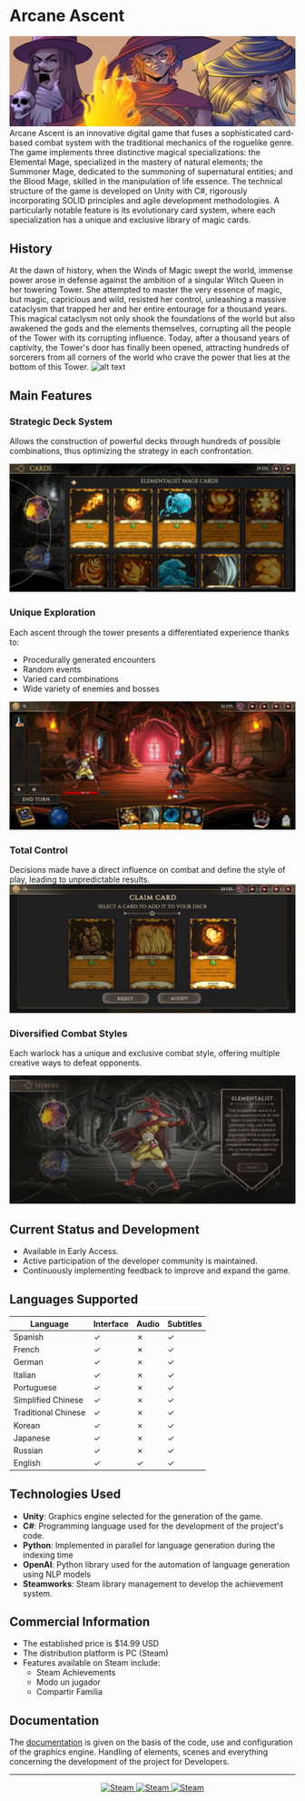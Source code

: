 # Arcane Ascent

![alt text](./Doc/Images/Portada.png)
Arcane Ascent is an innovative digital game that fuses a sophisticated card-based combat system with the traditional mechanics of the roguelike genre. The game implements three distinctive magical specializations: the Elemental Mage, specialized in the mastery of natural elements; the Summoner Mage, dedicated to the summoning of supernatural entities; and the Blood Mage, skilled in the manipulation of life essence. The technical structure of the game is developed on Unity with C#, rigorously incorporating SOLID principles and agile development methodologies. A particularly notable feature is its evolutionary card system, where each specialization has a unique and exclusive library of magic cards.

## History

At the dawn of history, when the Winds of Magic swept the world, immense power arose in defense against the ambition of a singular Witch Queen in her towering Tower. She attempted to master the very essence of magic, but magic, capricious and wild, resisted her control, unleashing a massive cataclysm that trapped her and her entire entourage for a thousand years. This magical cataclysm not only shook the foundations of the world but also awakened the gods and the elements themselves, corrupting all the people of the Tower with its corrupting influence. Today, after a thousand years of captivity, the Tower's door has finally been opened, attracting hundreds of sorcerers from all corners of the world who crave the power that lies at the bottom of this Tower.
![alt text](./Doc/Images/Trailer.gif)

## Main Features

### Strategic Deck System

Allows the construction of powerful decks through hundreds of possible combinations, thus optimizing the strategy in each confrontation.

![alt text](./Doc/Images/collection.jpg)

### Unique Exploration

Each ascent through the tower presents a differentiated experience thanks to:

* Procedurally generated encounters
* Random events
* Varied card combinations
* Wide variety of enemies and bosses

![alt text](./Doc/Images/combat.jpg)

### Total Control

Decisions made have a direct influence on combat and define the style of play, leading to unpredictable results.
![alt text](./Doc/Images/claimCard.jpg)

### Diversified Combat Styles

 Each warlock has a unique and exclusive combat style, offering multiple creative ways to defeat opponents.

![alt text](./Doc/Images/heroSelection.jpg)

## Current Status and Development

* Available in Early Access.
* Active participation of the developer community is maintained.
* Continuously implementing feedback to improve and expand the game.

## Languages Supported

| Language | Interface | Audio | Subtitles |
|---------------|----------|-------|------------|
| Spanish | ✓ | ✗ | ✓ |
| French | ✓ | ✗ | ✓ |
| German | ✓ | ✗ | ✓ |
| Italian | ✓ | ✗ | ✓ | 
| Portuguese | ✓ | ✗ | ✓ |
| Simplified Chinese| ✓ | ✗ | ✓ |
| Traditional Chinese| ✓ | ✗ | ✓ |
| Korean | ✓ | ✗ | ✓ |
| Japanese | ✓ | ✗ | ✓ |
| Russian | ✓ | ✗ | ✓ |
| English | ✓ | ✓ | ✓ |

## Technologies Used

* **Unity**: Graphics engine selected for the generation of the game.
* **C#**: Programming language used for the development of the project's code.
* **Python**: Implemented in parallel for language generation during the indexing time
* **OpenAI**: Python library used for the automation of language generation using NLP models
* **Steamworks**: Steam library management to develop the achievement system.

## Commercial Information

* The established price is $14.99 USD
* The distribution platform is PC (Steam)
* Features available on Steam include:
  * Steam Achievements
  * Modo un jugador
  * Compartir Familia

## Documentation

The [documentation](./Doc/Wiki.md) is given on the basis of the code, use and configuration of the graphics engine. Handling of elements, scenes and everything concerning the development of the project for Developers.

------
<div align=center>
<a href="https://store.steampowered.com/app/3205630/Arcane_Ascent/" target="_blank">
<img alt="Steam" src="https://img.shields.io/static/v1?style=for-the-badge&message=steam&color=00adee&logo=Steam&logoColor=FFFFFF&label=" height = 40/>
</a>
<a href="https://github.com/rb58853" target="_blank">
<img alt="Steam" src="https://img.shields.io/static/v1?style=for-the-badge&message=developer&color=24292e&logo=github&logoColor=FFFFFF&label=" height = 40/>
</a>
<a href="https://github.com/rb58853/Arcane-Ascent/raw/refs/heads/main/Doc/Images/Trailer.mp4" target="_blank">
<img alt="Steam" src="https://img.shields.io/static/v1?style=for-the-badge&message=Trailer&color=991234&logo=V&logoColor=FFFFFF&label=" height = 40/>
</a>
</div>
